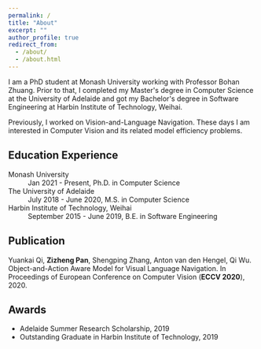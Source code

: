 ```yaml
---
permalink: /
title: "About"
excerpt: ""
author_profile: true
redirect_from: 
  - /about/
  - /about.html
---
```


I am a PhD student at Monash University working with Professor Bohan Zhuang. Prior to that, I completed my Master's degree in Computer Science at the University of Adelaide and got my Bachelor's degree in Software Engineering at Harbin Institute of Technology, Weihai. 

Previously, I worked on Vision-and-Language Navigation. These days I am interested in Computer Vision and its related model efficiency problems. 


## Education Experience
<dl>
  <dt>Monash University</dt>
  <dd>Jan 2021 - Present, Ph.D. in Computer Science </dd>
  <dt>The University of Adelaide</dt>
  <dd>July 2018 - June 2020, M.S. in Computer Science</dd>
  <dt>Harbin Institute of Technology, Weihai</dt>
  <dd>September 2015 - June 2019, B.E. in Software Engineering</dd>
</dl>



## Publication

Yuankai Qi, **Zizheng Pan**, Shengping Zhang, Anton van den Hengel, Qi Wu. Object-and-Action Aware Model for Visual Language Navigation. In Proceedings of European Conference on Computer Vision (**ECCV 2020**), 2020.

## Awards

- Adelaide Summer Research Scholarship, 2019
- Outstanding Graduate in Harbin Institute of Technology, 2019


